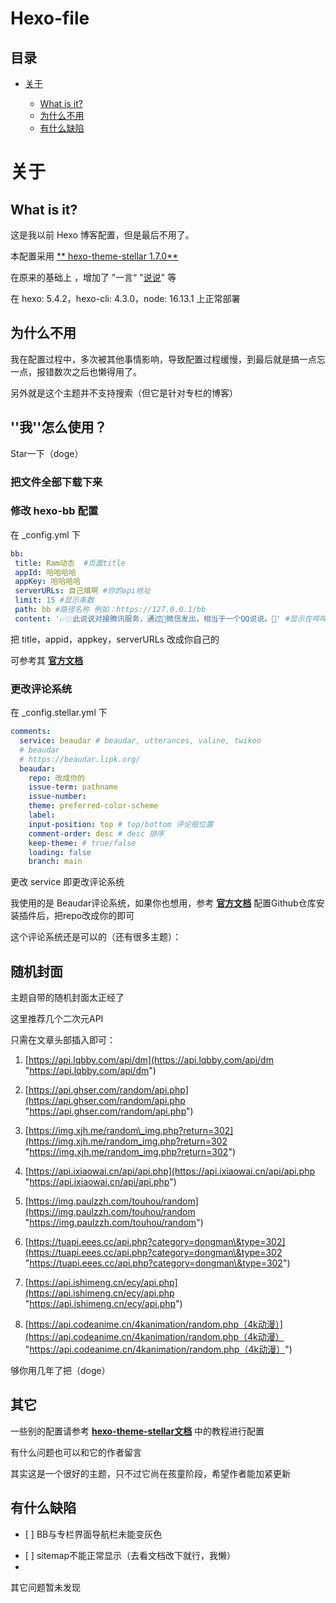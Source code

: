 # Hexo-file

## 目录

*   [关于](#关于)

    *   [What is it?](#what-is-it)
    *   [为什么不用](#为什么不用)
    *   [有什么缺陷](#有什么缺陷)

# 关于

## What is it?

这是我以前 Hexo 博客配置，但是最后不用了。

本配置采用 [\*\* hexo-theme-stellar 1.7.0\*\*](https://github.com/xaoxuu/hexo-theme-stellar " hexo-theme-stellar 1.7.0")

在原来的基础上 ，增加了 ”一言“ "[说说](https://www.npmjs.com/package/hexo-bb "说说")" 等

在 hexo: 5.4.2，hexo-cli: 4.3.0，node: 16.13.1 上正常部署

## 为什么不用

我在配置过程中，多次被其他事情影响，导致配置过程缓慢，到最后就是搞一点忘一点，报错数次之后也懒得用了。

另外就是这个主题并不支持搜索（但它是针对专栏的博客）

## ''我''怎么使用？

Star一下（doge）

### 把文件全部下载下来

### 修改 hexo-bb 配置

在 \_config.yml 下

```yaml
bb:
 title: Ram动态  #页面title
 appId: 哈哈哈哈
 appKey: 哈哈哈哈
 serverURLs: 自己填啊 #你的api地址
 limit: 15 #显示条数
 path: bb #路径名称 例如：https://127.0.0.1/bb
 content: '👉🏼此说说对接腾讯服务，通过📱微信发出，相当于一个QQ说说。📑' #显示在哔哔上方,如不需要注释即可
```

把 title，appid，appkey，serverURLs 改成你自己的

可参考其 [**官方文档**](https://www.npmjs.com/package/hexo-bb "官方文档")

### 更改评论系统

在 \_config.stellar.yml 下

```yaml
comments:
  service: beaudar # beaudar, utterances, valine, twikoo
  # beaudar
  # https://beaudar.lipk.org/
  beaudar:
    repo: 改成你的
    issue-term: pathname
    issue-number:
    theme: preferred-color-scheme
    label:
    input-position: top # top/bottom 评论框位置
    comment-order: desc # desc 排序
    keep-theme: # true/false
    loading: false
    branch: main
```

更改 service 即更改评论系统

我使用的是 Beaudar评论系统，如果你也想用，参考 [**官方文档**](https://beaudar.lipk.org/ "官方文档") 配置Github仓库安装插件后，把repo改成你的即可

这个评论系统还是可以的（还有很多主题）：

[](https://i.imgtg.com/2022/04/24/xQc6D.png)

## 随机封面

主题自带的随机封面太正经了

这里推荐几个二次元API

只需在文章头部插入即可：

[](https://i.imgtg.com/2022/04/24/xQskF.png)

1.  [https://api.lqbby.com/api/dm](https://api.lqbby.com/api/dm "https://api.lqbby.com/api/dm")

2.  [https://api.ghser.com/random/api.php](https://api.ghser.com/random/api.php "https://api.ghser.com/random/api.php")

3.  [https://img.xjh.me/random\_img.php?return=302](https://img.xjh.me/random_img.php?return=302 "https://img.xjh.me/random_img.php?return=302")

4.  [https://api.ixiaowai.cn/api/api.php](https://api.ixiaowai.cn/api/api.php "https://api.ixiaowai.cn/api/api.php")

5.  [https://img.paulzzh.com/touhou/random](https://img.paulzzh.com/touhou/random "https://img.paulzzh.com/touhou/random")

6.  [https://tuapi.eees.cc/api.php?category=dongman\&type=302](https://tuapi.eees.cc/api.php?category=dongman\&type=302 "https://tuapi.eees.cc/api.php?category=dongman\&type=302")

7.  [https://api.ishimeng.cn/ecy/api.php](https://api.ishimeng.cn/ecy/api.php "https://api.ishimeng.cn/ecy/api.php")

8.  [https://api.codeanime.cn/4kanimation/random.php（4k动漫）](https://api.codeanime.cn/4kanimation/random.php（4k动漫） "https://api.codeanime.cn/4kanimation/random.php（4k动漫）")

够你用几年了把（doge）

## 其它

一些别的配置请参考 [**hexo-theme-stellar文档**](https://xaoxuu.com/wiki/stellar/ "hexo-theme-stellar文档") 中的教程进行配置

有什么问题也可以和它的作者留言

其实这是一个很好的主题，只不过它尚在孩童阶段，希望作者能加紧更新

## 有什么缺陷

*   \[ ]   BB与专栏界面导航栏未能变灰色

[](https://i.imgtg.com/2022/04/24/xQSn1.png)

*   \[ ] sitemap不能正常显示（去看文档改下就行，我懒）
*   
[](https://i.imgtg.com/2022/04/24/xQ04I.png)

  其它问题暂未发现
